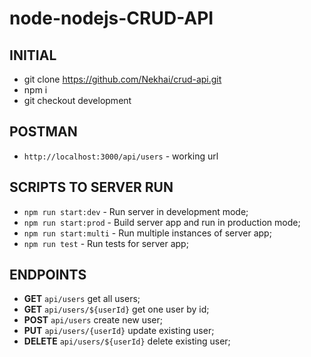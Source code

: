 # node-nodejs-CRUD-API
## INITIAL
- git clone https://github.com/Nekhai/crud-api.git
- npm i
- git checkout development

## POSTMAN
- `http://localhost:3000/api/users` - working url

## SCRIPTS TO SERVER RUN
- `npm run start:dev` - Run server in development mode;
- `npm run start:prod` - Build server app and run in production mode;
- `npm run start:multi` - Run multiple instances of server app;
- `npm run test` - Run tests for server app;

## ENDPOINTS
- **GET** `api/users` get all users;
- **GET** `api/users/${userId}` get one user by id;
- **POST** `api/users` create new user;
- **PUT** `api/users/{userId}` update existing user;
- **DELETE** `api/users/${userId}` delete existing user;
